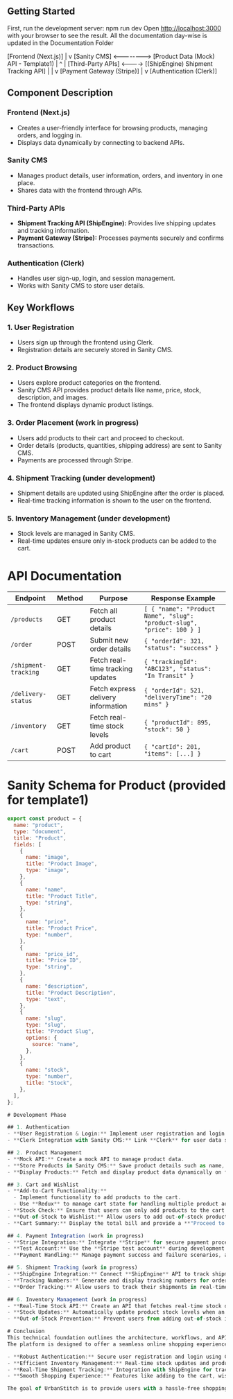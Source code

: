 ## Getting Started
First, run the development server:
npm run dev
Open [http://localhost:3000](http://localhost:3000) with your browser to see the result.
All the documentation day-wise is updated in the Documentation Folder

[Frontend (Next.js)] 
        |
        v
  [Sanity CMS] <--------> [Product Data (Mock) API - Template1)
        |
        ^ 
        | 
[Third-Party APIs] <----> [(ShipEngine) Shipment Tracking API]
        | 
        |
        v
 [Payment Gateway (Stripe)] 
        |
        v
 [Authentication (Clerk)]

## Component Description

### Frontend (Next.js)
- Creates a user-friendly interface for browsing products, managing orders, and logging in.
- Displays data dynamically by connecting to backend APIs.

### Sanity CMS
- Manages product details, user information, orders, and inventory in one place.
- Shares data with the frontend through APIs.

### Third-Party APIs
- **Shipment Tracking API (ShipEngine):** Provides live shipping updates and tracking information.
- **Payment Gateway (Stripe):** Processes payments securely and confirms transactions.

### Authentication (Clerk)
- Handles user sign-up, login, and session management.
- Works with Sanity CMS to store user details.

## Key Workflows

### 1. User Registration
- Users sign up through the frontend using Clerk.
- Registration details are securely stored in Sanity CMS.

### 2. Product Browsing
- Users explore product categories on the frontend.
- Sanity CMS API provides product details like name, price, stock, description, and images.
- The frontend displays dynamic product listings.

### 3. Order Placement (work in progress)
- Users add products to their cart and proceed to checkout.
- Order details (products, quantities, shipping address) are sent to Sanity CMS.
- Payments are processed through Stripe.

### 4. Shipment Tracking (under development)
- Shipment details are updated using ShipEngine after the order is placed.
- Real-time tracking information is shown to the user on the frontend.

### 5. Inventory Management (under development)
- Stock levels are managed in Sanity CMS.
- Real-time updates ensure only in-stock products can be added to the cart.

# API Documentation

| Endpoint            | Method | Purpose                              | Response Example                                                  |
|---------------------|--------|--------------------------------------|------------------------------------------------------------------|
| `/products`         | GET    | Fetch all product details            | `[ { "name": "Product Name", "slug": "product-slug", "price": 100 } ]` |
| `/order`            | POST   | Submit new order details             | `{ "orderId": 321, "status": "success" }`                         |
| `/shipment-tracking`| GET    | Fetch real-time tracking updates     | `{ "trackingId": "ABC123", "status": "In Transit" }`              |
| `/delivery-status`  | GET    | Fetch express delivery information   | `{ "orderId": 521, "deliveryTime": "20 mins" }`                   |
| `/inventory`        | GET    | Fetch real-time stock levels         | `{ "productId": 895, "stock": 50 }`                               |
| `/cart`             | POST   | Add product to cart                  | `{ "cartId": 201, "items": [...] }`                               |


# Sanity Schema for Product (provided for template1)

```javascript
export const product = {
  name: "product",
  type: "document",
  title: "Product",
  fields: [
    {
      name: "image",
      title: "Product Image",
      type: "image",
    },
    {
      name: "name",
      title: "Product Title",
      type: "string",
    },
    {
      name: "price",
      title: "Product Price",
      type: "number",
    },
    {
      name: "price_id",
      title: "Price ID",
      type: "string",
    },
    {
      name: "description",
      title: "Product Description",
      type: "text",
    },
    {
      name: "slug",
      type: "slug",
      title: "Product Slug",
      options: {
        source: "name",
      },
    },
    {
      name: "stock",
      type: "number",
      title: "Stock",
    },
  ],
};

# Development Phase

## 1. Authentication
- **User Registration & Login:** Implement user registration and login using **Clerk**.
- **Clerk Integration with Sanity CMS:** Link **Clerk** for user data storage in **Sanity CMS**.

## 2. Product Management
- **Mock API:** Create a mock API to manage product data.
- **Store Products in Sanity CMS:** Save product details such as name, price, description, etc., in **Sanity CMS**.
- **Display Products:** Fetch and display product data dynamically on frontend pages.

## 3. Cart and Wishlist
- **Add-to-Cart Functionality:** 
  - Implement functionality to add products to the cart.
  - Use **Redux** to manage cart state for handling multiple product additions and removing items from the cart.
- **Stock Check:** Ensure that users can only add products to the cart if they are in stock. (work in progress)
- **Out-of-Stock to Wishlist:** Allow users to add out-of-stock products to their wishlist.
- **Cart Summary:** Display the total bill and provide a **"Proceed to Checkout"** button on the cart page. (work in progress)

## 4. Payment Integration (work in progress)
- **Stripe Integration:** Integrate **Stripe** for secure payment processing.
- **Test Account:** Use the **Stripe test account** during development to simulate payments.
- **Payment Handling:** Manage payment success and failure scenarios, and show relevant feedback to users.

## 5. Shipment Tracking (work in progress)
- **ShipEngine Integration:** Connect **ShipEngine** API to track shipments in real-time.
- **Tracking Numbers:** Generate and display tracking numbers for orders.
- **Order Tracking:** Allow users to track their shipments in real-time.

## 6. Inventory Management (work in progress)
- **Real-Time Stock API:** Create an API that fetches real-time stock data from **Sanity CMS**.
- **Stock Updates:** Automatically update product stock levels when an order is placed.
- **Out-of-Stock Prevention:** Prevent users from adding out-of-stock items to their cart.

# Conclusion
This technical foundation outlines the architecture, workflows, and API endpoints for the **Urban Stitch** eCommerce platform.
The platform is designed to offer a seamless online shopping experience with:

- **Robust Authentication:** Secure user registration and login using Clerk.
- **Efficient Inventory Management:** Real-time stock updates and product management through Sanity CMS.
- **Real-Time Shipment Tracking:** Integration with ShipEngine for tracking orders and providing users with up-to-date shipment information.
- **Smooth Shopping Experience:** Features like adding to the cart, wishlist, secure payment processing via Stripe, and easy checkout.

The goal of UrbanStitch is to provide users with a hassle-free shopping journey while maintaining a highly scalable eCommerce solution.
